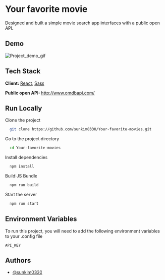 
# Your favorite movie

Designed and built a simple movie search app interfaces with a public open API.


## Demo

![Project_demo_gif](demo/demo.gif)

  
## Tech Stack

**Client:** [React](https://reactjs.org/), [Sass](https://sass-lang.com/)

**Public open API:** http://www.omdbapi.com/



  
## Run Locally


Clone the project

```bash
  git clone https://github.com/sunkim0330/Your-favorite-movies.git
```

Go to the project directory

```bash
  cd Your-favorite-movies
```

Install dependencies

```bash
  npm install
```

Build JS Bundle

```bash
  npm run build
```

Start the server

```bash
  npm run start
```

  
## Environment Variables

To run this project, you will need to add the following environment variables to your .config file

`API_KEY`


  
## Authors

- [@sunkim0330](https://github.com/sunkim0330)

  
